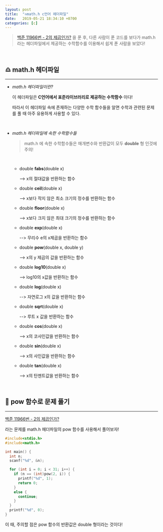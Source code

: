 ```yaml
---
layout: post
title:  "♎️math.h c언어 헤더파일"
date:   2019-05-21 18:34:10 +0700
categories: [c]
---
```


> [백준 11966번 - 2의 제곱인가?](https://www.acmicpc.net/problem/11966)  을 푼 후, 다른 사람이 푼 코드를 보다가 math.h 라는 헤더파일에서 제공하는 수학함수를 이용해서 쉽게 푼 사람을 보았다!

<br>

## ♎️ math.h 헤더파일
---

- _math.h 헤더파일이란?_

	이 헤더파일은 __C언어에서 표준라이브러리로 제공하는 수학함수__ 이다!

	따라서 이 헤더파일 속에 존재하는 다양한 수학 함수들을 알면 수학과 관련된 문제를 풀 때 아주 유용하게 사용할 수 있다.

	<br>

- _math.h 헤더파일에 속한 수학함수들_

	> math.h 에 속한 수학함수들은 매개변수와 반환값이 모두 __double__ 형 인것에 주의!

	<br>

	- double __fabs__(double x)

		--> x의 절대값을 반환하는 함수

	- double __ceil__(double x)

		--> x보다 작지 않은 최소 크기의 정수를 반환하는 함수

	- double __floor__(double x)

		--> x보다 크지 않은 최대 크기의 정수를 반환하는 함수

	- double __exp__(double x)

		--> 무리수 e의 x제곱을 반환하는 함수

	- double __pow__(double x, double y)

		--> x의 y 제곱의 값을 반환하는 함수

	- double __log10__(double x)

		--> log10의 x값을 반환하는 함수

	- double __log__(double x)

		--> 자연로그 x의 값을 반환하는 함수

	- double __sqrt__(double x)

		--> 루트 x 값을 반환하는 함수

	- double __cos__(double x)

		--> x의 코사인값을 반환하는 함수

	- double __sin__(double x)

		--> x의 사인값을 반환하는 함수

	- double __tan__(double x)

		--> x의 탄젠트값을 반환하는 함수

	<br>

## 🔮 pow 함수로 문제 풀기
---

[백준 11966번 - 2의 제곱인가?](https://www.acmicpc.net/problem/11966) 

라는 문제를 math.h 헤더파일의 pow 함수를 사용해서 풀어보자!

~~~c
#include<stdio.h>
#include<math.h>

int main() {
  int n;
  scanf("%d", &n);

  for (int i = 0; i < 31; i++) {
    if (n == (int)pow(2, i)) {
      printf("%d", 1);
      return 0;
    }
    else {
      continue;
    }
  }
  printf("%d", 0);
}

~~~

이 때, 주의할 점은 pow 함수의 반환값은 double 형이라는 것이다!